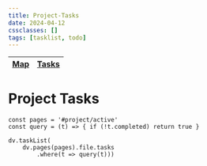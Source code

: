 ```yaml
---
title: Project-Tasks
date: 2024-04-12
cssclasses: []
tags: [tasklist, todo]
---
```


 [Map](../Map.md) | [Tasks](Tasks.md)
 --- | ---

# Project Tasks

```dataviewjs
const pages = '#project/active'
const query = (t) => { if (!t.completed) return true } 

dv.taskList(
	dv.pages(pages).file.tasks
		.where(t => query(t)))
```